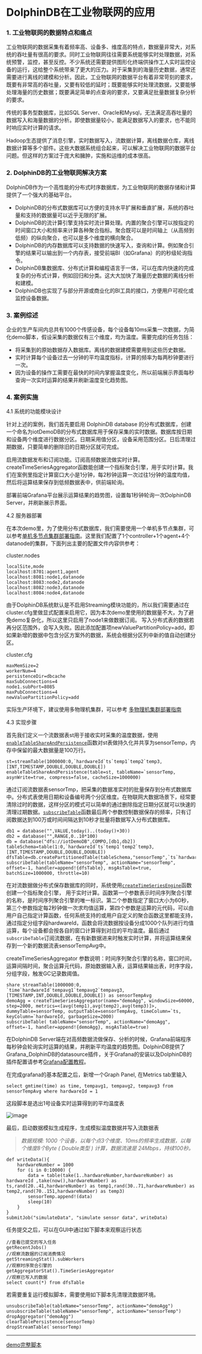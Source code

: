 # DolphinDB在工业物联网的应用

### 1. 工业物联网的数据特点和痛点

工业物联网的数据采集有着频率高、设备多、维度高的特点，数据量非常大，对系统的吞吐量有很高的要求。同时工业物联网往往需要系统能够实时处理数据，对系统预警，监控，甚至反控。不少系统还需要提供图形化终端供操作工人实时监控设备的运行，这给整个系统带来了更大的压力。对于采集到的海量历史数据，通常还需要进行离线的建模和分析。因此，工业物联网的数据平台有着非常苛刻的要求，既要有非常高的吞吐量，又要有较低的延时；既要能够实时处理流数据，又要能够处理海量的历史数据；既要满足简单的点查询的要求，又要满足批量数据复杂分析的要求。

传统的事务型数据库，比如SQL Server、Oracle和Mysql，无法满足高吞吐量的数据写入和海量数据的分析。即使数据量较小，能满足数据写入的要求，也不能同时响应实时计算的请求。

Hadoop生态提供了消息引擎，实时数据写入，流数据计算，离线数据仓库，离线数据计算等多个部件。这些大数据系统组合起来，可以解决工业物联网的数据平台问题。但这样的方案过于庞大和臃肿，实施和运维的成本很高。

### 2. DolphinDB的工业物联网解决方案

DolphinDB作为一个高性能的分布式时序数据库，为工业物联网的数据存储和计算提供了一个强大的基础平台。
* DolphinDB的分布式数据库可以方便的支持水平扩展和垂直扩展，系统的吞吐量和支持的数据量可以近乎无限的扩展。
* DolphinDB的流计算引擎支持实时流计算处理。内置的聚合引擎可以按指定的时间窗口大小和频率来计算各种聚合指标。聚合既可以是时间轴上（从高频到低频）的纵向聚合，也可以是多个维度的横向聚合。
* DolphinDB的内存数据库可以支持数据的快速写入，查询和计算。例如聚合引擎的结果可以输出到一个内存表，接受前端BI（如Grafana）的的秒级轮询指令。
* DolphinDB集数据库、分布式计算和编程语言于一体，可以在库内快速的完成复杂的分布式计算，例如回归和分类。这大大加快了海量历史数据的离线分析和建模。
* DolphinDB也实现了与部分开源或商业化的BI工具的接口，方便用户可视化或监控设备数据。


### 3. 案例综述

企业的生产车间内总共有1000个传感设备，每个设备每10ms采集一次数据，为简化demo脚本，假设采集的数据仅有三个维度，均为温度。需要完成的任务包括：
* 将采集到的原始数据存入数据库。离线的数据建模需要用到这些历史数据。
* 实时计算每个设备过去一分钟的平均温度指标，计算的频率为每两秒钟要进行一次。
* 因为设备的操作工需要在最快的时间内掌握温度变化，所以前端展示界面每秒查询一次实时运算的结果并刷新温度变化趋势图。


### 4. 案例实施

4.1 系统的功能模块设计
	
针对上述的案例，我们首先要启用 DolphinDB database 的分布式数据库，创建一个命名为iotDemoDB的分布式数据库用于保存采集的实时数据。数据库按日期和设备两个维度进行数据分区。日期采用值分区，设备采用范围分区。日后清理过期数据，只要简单的删除旧的日期分区就可完成。

启用流数据发布和订阅功能。订阅高频数据流做实时计算。createTimeSeriesAggregator函数能创建一个指标聚合引擎，用于实时计算。我们在案例里指定计算窗口大小是1分钟，每2秒钟运算一次过往1分钟的温度均值，然后将运算结果保存到低频数据表中，供前端轮询。

部署前端Grafana平台展示运算结果的趋势图，设置每1秒钟轮询一次DolphinDB Server，并刷新展示界面。

4.2 服务器部署

在本次demo里，为了使用分布式数据库，我们需要使用一个单机多节点集群，可以参考[单机多节点集群部署指南](./single_machine_cluster_deploy.md)。这里我们配置了1个controller+1个agent+4个datanode的集群，下面列出主要的配置文件内容供参考：

cluster.nodes
```
localSite,mode
localhost:8701:agent1,agent
localhost:8081:node1,datanode
localhost:8083:node2,datanode
localhost:8082:node3,datanode
localhost:8084:node4,datanode
```
由于DolphinDB系统默认是不启用Streaming模块功能的，所以我们需要通过在cluster.cfg里做显式配置来启用它，因为本次demo里使用的数据量不大，为了避免demo复杂化，所以这里只启用了node1来做数据订阅。 写入分布式表的数据若再分区范围外，会写入失败。因此添加配置项newValuePartitionPolicy=add，即如果新增的数据中包含分区方案外的数据，系统会根据分区列中新的值自动创建分区。

cluster.cfg
```
maxMemSize=2
workerNum=4
persistenceDir=dbcache
maxSubConnections=4
node1.subPort=8085
maxPubConnections=4
newValuePartitionPolicy=add
```
实际生产环境下，建议使用多物理机集群，可以参考 [多物理机集群部署指南](./multi_machine_cluster_deploy.md)

4.3 实现步骤

首先我们定义一个流数据表st用于接收实时采集的温度数据，使用[`enableTableShareAndPersistence`](https://www.dolphindb.cn/cn/help/FunctionsandCommands/CommandsReferences/e/enableTableShareAndPersistence.html)函数对st表做持久化并共享为sensorTemp，内存中保留的最大数据量是100万行。
```
st=streamTable(1000000:0,`hardwareId`ts`temp1`temp2`temp3,[INT,TIMESTAMP,DOUBLE,DOUBLE,DOUBLE])
enableTableShareAndPersistence(table=st, tableName=`sensorTemp, asynWrite=true, compress=false, cacheSize=1000000)

```
通过订阅流数据表sensorTmp，把采集的数据准实时的批量保存到分布式数据库中。分布式表使用日期和设备编号两个分区维度。在物联网大数据场景下，经常要清除过时的数据，这样分区的模式可以简单的通过删除指定日期分区就可以快速的清理过期数据。[`subscribeTable`](https://www.dolphindb.cn/cn/help/FunctionsandCommands/FunctionReferences/s/subscribeTable.html)函数最后两个参数控制数据保存的频率，只有订阅数据达到100万或时间间隔达到10秒才批量将数据写入分布式数据库。

```
db1 = database("",VALUE,today()..(today()+30))
db2 = database("",RANGE,0..10*100)
db = database("dfs://iotDemoDB",COMPO,[db1,db2])
tableSchema=table(1:0,`hardwareId`ts`temp1`temp2`temp3,[INT,TIMESTAMP,DOUBLE,DOUBLE,DOUBLE]) 
dfsTable=db.createPartitionedTable(tableSchema,"sensorTemp",`ts`hardwareId)
subscribeTable(tableName="sensorTemp", actionName="sensorTemp", offset=-1, handler=append!{dfsTable}, msgAsTable=true, batchSize=1000000, throttle=10)

```

在对流数据做分布式保存数据库的同时，系统使用[`createTimeSeriesEngine`](https://www.dolphindb.cn/cn/help/FunctionsandCommands/FunctionReferences/c/createTimeSeriesEngine.html)函数创建一个指标聚合引擎， 用于实时计算。函数第一个参数表示时间序列聚合引擎的名称，是时间序列聚合引擎的唯一标识。第二个参数指定了窗口大小为60秒，第三个参数指定每2秒钟做一次求均值运算，第四个参数是运算的元代码，可以由用户自己指定计算函数，任何系统支持的或用户自定义的聚合函数这里都能支持，通过指定分组字段hardwareId，函数会将流数据按设备分成1000个队列进行均值运算，每个设备都会按各自的窗口计算得到对应的平均温度。最后通过`subscribeTable`订阅流数据，在有新数据进来时触发实时计算，并将运算结果保存到一个新的数据流表sensorTempAvg中。

createTimeSeriesAggregator 参数说明：时间序列聚合引擎的名称，窗口时间，运算间隔时间，聚合运算元代码，原始数据输入表，运算结果输出表，时序字段，分组字段，触发GC记录数阈值。

```
share streamTable(1000000:0, `time`hardwareId`tempavg1`tempavg2`tempavg3, [TIMESTAMP,INT,DOUBLE,DOUBLE,DOUBLE]) as sensorTempAvg
demoAgg = createTimeSeriesAggregator(name="demoAgg", windowSize=60000, step=2000, metrics=<[avg(temp1),avg(temp2),avg(temp3)]>, dummyTable=sensorTemp, outputTable=sensorTempAvg, timeColumn=`ts,  keyColumn=`hardwareId, garbageSize=2000)
subscribeTable( tableName="sensorTemp", actionName="demoAgg", offset=-1, handler=append!{demoAgg}, msgAsTable=true)
```

在DolphinDB Server端在对高频数据流做保存、分析的时候，Grafana前端程序每秒钟会轮询实时运算的结果，并刷新平均温度的趋势图。DolphinDB提供了Grafana_DolphinDB的datasource插件，关于Grafana的安装以及DolphinDB的插件配置请参考[Grafana配置教程](../../grafana-datasource/blob/master/README_CN.md)。

在完成grafana的基本配置之后，新增一个Graph Panel, 在Metrics tab里输入

```
select gmtime(time) as time, tempavg1, tempavg2, tempavg3 from sensorTempAvg where hardwareId = 1
```
这段脚本是选出1号设备实时运算得到的平均温度表

![image](./images/datasource.PNG)


最后，启动数据模拟生成程序，生成模拟温度数据并写入流数据表
 > *数据规模: 1000 个设备，以每个点3个维度、10ms的频率生成数据，以每个维度8个Byte ( Double类型 ) 计算，数据流速是 24Mbps，持续100秒。*
```
def writeData(){
	hardwareNumber = 1000
	for (i in 0:10000) {
		data = table(take(1..hardwareNumber,hardwareNumber) as hardwareId ,take(now(),hardwareNumber) as ts,rand(20..41,hardwareNumber) as temp1,rand(30..71,hardwareNumber) as temp2,rand(70..151,hardwareNumber) as temp3)
		sensorTemp.append!(data)
		sleep(10)
	}
}
submitJob("simulateData", "simulate sensor data", writeData)
```

任务提交之后，可以在GUI中通过如下脚本来观察运行状态
```
//查看已提交的写入任务
getRecentJobs()
//观察流数据的订阅消费情况
getStreamingStat().subWorkers
//观察时序聚合引擎的
getAggregatorStat().TimeSeriesAggregator
//观察已写入的数据
select count(*) from dfsTable
```

若需要重复运行模拟脚本，需要使用如下脚本先清理流数据环境。

```
unsubscribeTable(tableName="sensorTemp", actionName="demoAgg")
unsubscribeTable(tableName="sensorTemp", actionName="sensorTemp")
dropAggregator("demoAgg")
clearTablePersistence(sensorTemp)
dropStreamTable(`sensorTemp)
```
---
[demo完整脚本](script/iot_demo_script.txt)